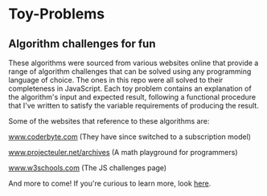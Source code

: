 # Toy-Problems
## Algorithm challenges for fun

These algorithms were sourced from various websites online that provide a range of algorithm challenges
that can be solved using any programming language of choice. The ones in this repo were all solved
to their completeness in JavaScript. Each toy problem contains an explanation of the algorithm's
input and expected result, following a functional procedure that I've written to satisfy the 
variable requirements of producing the result. 

Some of the websites that reference to these algorithms are:


www.coderbyte.com (They have since switched to a subscription model)

www.projecteuler.net/archives (A math playground for programmers)

www.w3schools.com (The JS challenges page)

And more to come! If you're curious to learn more, look [here](https://programmers.stackexchange.com/questions/756/where-can-i-find-programming-puzzles-and-challenges "Stackoverflow").

